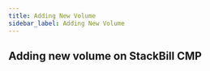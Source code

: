 ```yaml
---
title: Adding New Volume
sidebar_label: Adding New Volume
---
```


## Adding new volume on StackBill CMP

